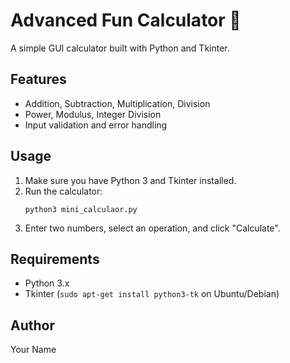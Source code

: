 # Advanced Fun Calculator 🎉

A simple GUI calculator built with Python and Tkinter.

## Features

- Addition, Subtraction, Multiplication, Division
- Power, Modulus, Integer Division
- Input validation and error handling

## Usage

1. Make sure you have Python 3 and Tkinter installed.
2. Run the calculator:
   ```
   python3 mini_calculaor.py
   ```
3. Enter two numbers, select an operation, and click "Calculate".

## Requirements

- Python 3.x
- Tkinter (`sudo apt-get install python3-tk` on Ubuntu/Debian)

## Author

Your Name